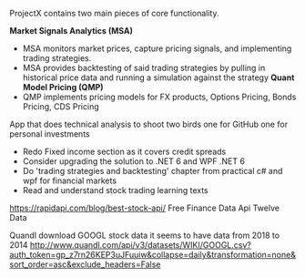 ProjectX contains two main pieces of core functionality.

**Market Signals Analytics  (MSA)**
* MSA monitors market prices, capture pricing signals, and implementing trading strategies.  
* MSA provides backtesting of said trading strategies by pulling in historical price data and running a simulation against the strategy
**Quant Model Pricing (QMP)** 		
* QMP implements pricing models for FX products, Options Pricing, Bonds Pricing, CDS Pricing
 
App that does technical analysis to shoot two birds one for GitHub one for personal investments
* Redo Fixed income section as it covers credit spreads
* Consider upgrading the solution to .NET 6 and WPF .NET 6
* Do 'trading strategies and backtesting' chapter from practical c# and wpf for financial markets 
* Read and understand stock trading learning texts

https://rapidapi.com/blog/best-stock-api/
Free Finance Data Api
Twelve Data

Quandl download GOOGL stock data it seems to have data from 2018 to 2014
http://www.quandl.com/api/v3/datasets/WIKI/GOOGL.csv?auth_token=gp_z7rn26KEP3uJFuuiw&collapse=daily&transformation=none&sort_order=asc&exclude_headers=False
